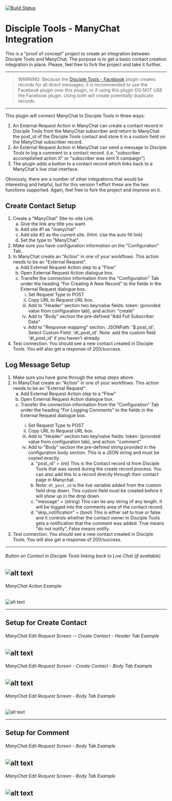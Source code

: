 [![Build Status](https://travis-ci.com/DiscipleTools/disciple-tools-manychat.svg?branch=master)](https://travis-ci.com/DiscipleTools/disciple-tools-manychat)

# Disciple Tools - ManyChat Integration
This is a "proof of concept" project to create an integration between Disciple Tools and ManyChat. The purpose is to get a
basic contact creation integration in place. Please, feel free to fork the project and take it further.

---

> WARNING: Because the [Disciple Tools - Facebook](https://github.com/DiscipleTools/disciple-tools-facebook) plugin creates records for all direct messages, it is recommended to use the
Facebook plugin over this plugin, or if using this plugin DO NOT USE the Facebook plugin. Using both will create
potentially duplicate records.

---

This plugin will connect ManyChat to Disciple Tools in three ways:
1. An External Request Action in ManyChat can create a contact record in Disciple Tools from the ManyChat subscriber
and return to ManyChat the post_id of the Disciple Tools contact and store it in a custom field on the ManyChat subscriber record.
1. An External Request Action in ManyChat can send a message to Disciple Tools to log a comment to a contact record. (i.e. "subscriber
accomplished action X" or "subscriber was sent X campaign")
1. The plugin adds a button to a contact record which links back to a ManyChat's live chat interface.

Obviously, there are a number of other integrations that would be interesting and helpful, but for this version 1 effort
these are the two functions supported. Again, feel free to fork the project and improve on it.

## Create Contact Setup
<ol>
    <li>
        Create a "ManyChat" Site-to-site Link.
        <ol style="list-style-type: lower-alpha;">
            <li>Give the link any title you want.</li>
            <li>Add site #1 as "manychat"</li>
            <li>Add site #2 as the current site. (Hint: Use the auto fill link)</li>
            <li>Set the type to "ManyChat".</li>
        </ol>
    </li>
    <li>
        Make sure you have configuration information on the "Configuration" Tab.
    </li>
    <li>
        In ManyChat create an "Action" in one of your workflows. This action needs to be an "External Request".
        <ol style="list-style-type: lower-alpha;">
            <li>Add External Request Action step to a "Flow"</li>
            <li>Open External Request Action dialogue box.</li>
            <li>Transfer the connection information from the "Configuration" Tab under the heading "For Creating A New Record" to the fields in the External Request dialogue box.
            <ol style="list-style-type: lower-roman;">
                <li>Set Request Type to POST</li>
                <li>Copy URL to Request URL box.</li>
                <li>Add to "Header" section two key/value fields: token: {provided value from configuration tab}, and action: "create" </li>
                <li>Add to "Body" section the pre-defined "Add Full Subscriber Data"</li>
                <li>Add to "Response mapping" section, JSONPath: '$.post_id', Select Custom Field: 'dt_post_id'. Note: add the custom field 'dt_post_id' if you haven't already.</li>
            </ol>
            </li>
        </ol>
    </li>
    <li>
        Test connection. You should see a new contact created in Disciple Tools. You will also get a response of 200/success.
    </li>
</ol>



## Log Message Setup
<ol>
    <li>Make sure you have gone through the setup steps above.</li>
    <li>
        In ManyChat create an "Action" in one of your workflows. This action needs to be an "External Request".
        <ol style="list-style-type: lower-alpha;">
            <li>Add External Request Action step to a "Flow"</li>
            <li>Open External Request Action dialogue box.</li>
            <li>Transfer the connection information from the "Configuration" Tab under the heading "For Logging Comments" to the fields in the External Request dialogue box.</li>
            <ol style="list-style-type: lower-roman;">
                <li>Set Request Type to POST</li>
                <li>Copy URL to Request URL box.</li>
                <li>Add to "Header" section two key/value fields: token: {provided value from configuration tab}, and action: "comment" </li>
                <li>Add to "Body" section the pre-defined string provided in the configuration body section. This is a JSON string and must be copied exactly.<br>
                    <ol style="list-style-type: lower-alpha;">
                        <li>"post_id" = (int) This is the Contact record id from Disciple Tools that was saved during the create record process. You can also add this to a record directly through their contact page in Manychat.</li>
                        <li>Note: <code>dt_post_id</code> is the live variable added from the custom field drop down. This custom field must be created before it will show up in the drop down.</li>
                        <li>"message" = (string) This can be any string of any length. It will be logged into the comments area of the contact record.</li>
                        <li>"skip_notification" = (bool) This is either set to true or false and it controls whether the contact owner in Disciple Tools gets a notification that the comment was added. True means "do not notify", False means notify.</li>
                    </ol>
                </li>
            </ol>
        </ol>
    </li>
    <li>
        Test connection. You should see a new contact created in Disciple Tools. You will also get a response of 200/success.
    </li>
</ol>

---
###### Button on Contact in Disciple Tools linking back to Live Chat (if available)

![alt text](https://raw.githubusercontent.com/DiscipleTools/disciple-tools-manychat/master/images/live-chat-button.png "Live Chat Button")
---
###### ManyChat Action Example

![alt text](https://raw.githubusercontent.com/DiscipleTools/disciple-tools-manychat/master/images/mc-external-request-action.png "External Request Action Selection")



___
## Setup for Create Contact
###### ManyChat Edit Request Screen -- Create Contact - Header Tab Example

![alt text](https://raw.githubusercontent.com/DiscipleTools/disciple-tools-manychat/master/images/mc-edit-headers-create.png "Edit Headers Section for Create")
---
###### ManyChat Edit Request Screen - Create Contact - Body Tab Example

![alt text](https://raw.githubusercontent.com/DiscipleTools/disciple-tools-manychat/master/images/mc-edit-body-create.png "Edit Body Section for Create")
---
###### ManyChat Edit Request Screen - Body Tab Example

![alt text](https://raw.githubusercontent.com/DiscipleTools/disciple-tools-manychat/master/images/mc-edit-responsemapping-create.png "Response Mapping Screen")



___
## Setup for Comment
###### ManyChat Edit Request Screen - Body Tab Example

![alt text](https://raw.githubusercontent.com/DiscipleTools/disciple-tools-manychat/master/images/mc-edit-headers-comment.png "Edit Headers Section for Comments")
---
###### ManyChat Edit Request Screen - Body Tab Example

![alt text](https://raw.githubusercontent.com/DiscipleTools/disciple-tools-manychat/master/images/mc-edit-body-comment.png "Edit Body Section for Comments")
---




